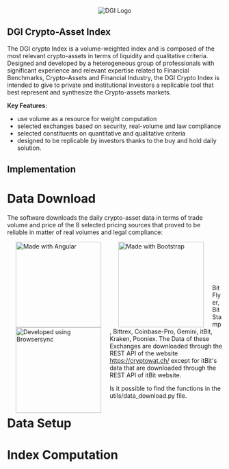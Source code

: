 <p align="center">
  <img src="https://dgi.io/img/logo/dgi-logo.svg?raw=true" alt="DGI Logo"/>
</p>


## DGI Crypto-Asset Index

The DGI crypto Index is a volume-weighted index and is composed of the most relevant crypto-assets in terms of liquidity and qualitative criteria. Designed and developed by a heterogeneous group of professionals with significant experience and relevant expertise related to Financial Benchmarks, Crypto–Assets and Financial Industry, the DGI Crypto Index is intended to give to private and institutional investors a replicable tool that best represent and synthesize the Crypto-assets markets.

**Key Features:**

* use volume as a resource for weight computation
* selected exchanges based on security, real-volume and law compliance
* selected constituents on quantitative and qualitative criteria
* designed to be replicable by investors thanks to the buy and hold daily solution.

## Implementation

# Data Download

The software downloads the daily crypto-asset data in terms of trade volume and price of the 8 selected pricing sources that proved to be reliable in matter of real volumes and legal compliance: 

<img align="left" src="https://www.coinbase.com/assets/press/coinbase-logos/coinbase-a673b0735e63d6ea6513e464a83c41165fca9b99b2216b5de70e5187356dd47d.png?raw=true" alt="Made with Angular" title="Angular" hspace="20" width="200" eight = "10" />
<img align="left" src="https://cdn.freelogovectors.net/svg03/kraken-logo.svg?raw=true" alt="Made with Bootstrap" title="Bootstrap" hspace="20" width="200"/>
<img align="left" src="https://dgi.io/img/logo/dgi-logo.svg?raw=true" alt="Developed using Browsersync" title="Browsersync" hspace="20" width="200"/>
<br/><br/><br/><br/><br/>



BitFlyer, BitStamp, Bittrex, Coinbase-Pro, Gemini, itBit, Kraken, Pooniex. The Data of these Exchanges are downloaded through the REST API of the website https://cryptowat.ch/ except for itBit's data that are downloaded through the REST API of itBit website.

Is it possible to find the functions in the utils/data_download.py file.

# Data Setup


# Index Computation